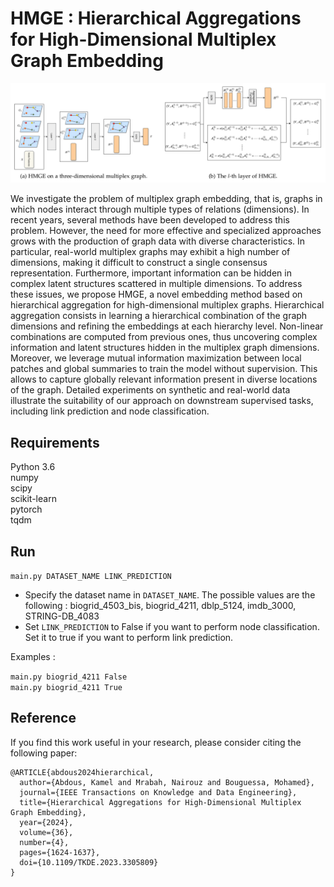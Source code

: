 # HMGE : Hierarchical Aggregations for High-Dimensional Multiplex Graph Embedding

![illustration](https://github.com/abdouskamel/HMGE/blob/main/illustration.png?raw=true)

We investigate the problem of multiplex graph embedding, that is, graphs in which nodes interact through multiple types of relations (dimensions). In recent years, several methods have been developed to address this problem. However, the need for more effective and specialized approaches grows with the production of graph data with diverse characteristics. In particular, real-world multiplex graphs may exhibit a high number of dimensions, making it difficult to construct a single consensus representation. Furthermore, important information can be hidden in complex latent structures scattered in multiple dimensions. To address these issues, we propose HMGE, a novel embedding method based on hierarchical aggregation for high-dimensional multiplex graphs. Hierarchical aggregation consists in learning a hierarchical combination of the graph dimensions and refining the embeddings at each hierarchy level. Non-linear combinations are computed from previous ones, thus uncovering complex information and latent structures hidden in the multiplex graph dimensions. Moreover, we leverage mutual information maximization between local patches and global summaries to train the model without supervision. This allows to capture globally relevant information present in diverse locations of the graph. Detailed experiments on synthetic and real-world data illustrate the suitability of our approach on downstream supervised tasks, including link prediction and node classification. 

## Requirements
Python 3.6 <br />
numpy <br />
scipy <br />
scikit-learn <br />
pytorch <br />
tqdm

## Run
`main.py DATASET_NAME LINK_PREDICTION`

- Specify the dataset name in `DATASET_NAME`. The possible values are the following : biogrid_4503_bis, biogrid_4211, dblp_5124, imdb_3000, STRING-DB_4083
- Set `LINK_PREDICTION` to False if you want to perform node classification. Set it to true if you want to perform link prediction.

Examples :

`main.py biogrid_4211 False` <br />
`main.py biogrid_4211 True`

## Reference
If you find this work useful in your research, please consider citing the following paper:

```
@ARTICLE{abdous2024hierarchical,
  author={Abdous, Kamel and Mrabah, Nairouz and Bouguessa, Mohamed},
  journal={IEEE Transactions on Knowledge and Data Engineering}, 
  title={Hierarchical Aggregations for High-Dimensional Multiplex Graph Embedding}, 
  year={2024},
  volume={36},
  number={4},
  pages={1624-1637},
  doi={10.1109/TKDE.2023.3305809}
}
```
